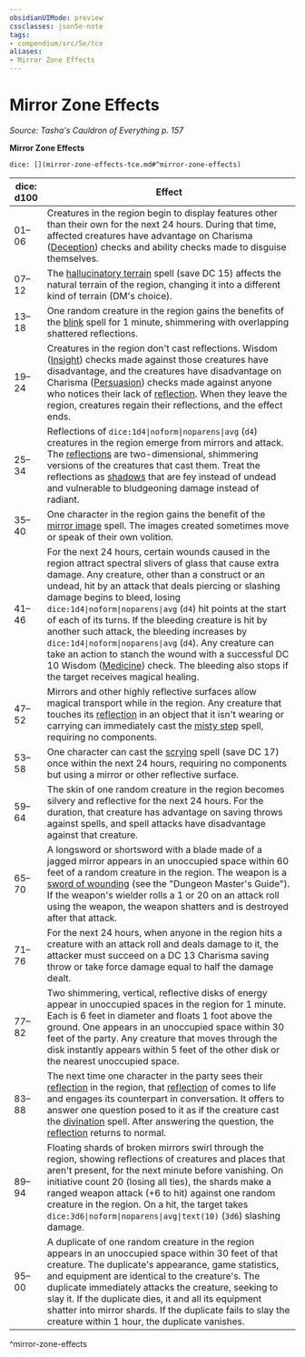 ```yaml
---
obsidianUIMode: preview
cssclasses: json5e-note
tags:
- compendium/src/5e/tce
aliases:
- Mirror Zone Effects
---
```

# Mirror Zone Effects
*Source: Tasha's Cauldron of Everything p. 157* 

**Mirror Zone Effects**

`dice: [](mirror-zone-effects-tce.md#^mirror-zone-effects)`

| dice: d100 | Effect |
|------------|--------|
| 01–06 | Creatures in the region begin to display features other than their own for the next 24 hours. During that time, affected creatures have advantage on Charisma ([Deception](skills.md#Deception)) checks and ability checks made to disguise themselves. |
| 07–12 | The [hallucinatory terrain](/3-Mechanics/CLI/spells/hallucinatory-terrain-xphb.md) spell (save DC 15) affects the natural terrain of the region, changing it into a different kind of terrain (DM's choice). |
| 13–18 | One random creature in the region gains the benefits of the [blink](/3-Mechanics/CLI/spells/blink-xphb.md) spell for 1 minute, shimmering with overlapping shattered reflections. |
| 19–24 | Creatures in the region don't cast reflections. Wisdom ([Insight](skills.md#Insight)) checks made against those creatures have disadvantage, and the creatures have disadvantage on Charisma ([Persuasion](skills.md#Persuasion)) checks made against anyone who notices their lack of [reflection](/3-Mechanics/CLI/bestiary/fey/reflection-tce.md). When they leave the region, creatures regain their reflections, and the effect ends. |
| 25–34 | Reflections of `dice:1d4\|noform\|noparens\|avg` (`d4`) creatures in the region emerge from mirrors and attack. The [reflections](/3-Mechanics/CLI/bestiary/fey/reflection-tce.md) are two-dimensional, shimmering versions of the creatures that cast them. Treat the reflections as [shadows](/3-Mechanics/CLI/bestiary/undead/shadow-xmm.md) that are fey instead of undead and vulnerable to bludgeoning damage instead of radiant. |
| 35–40 | One character in the region gains the benefit of the [mirror image](/3-Mechanics/CLI/spells/mirror-image-xphb.md) spell. The images created sometimes move or speak of their own volition. |
| 41–46 | For the next 24 hours, certain wounds caused in the region attract spectral slivers of glass that cause extra damage. Any creature, other than a construct or an undead, hit by an attack that deals piercing or slashing damage begins to bleed, losing `dice:1d4\|noform\|noparens\|avg` (`d4`) hit points at the start of each of its turns. If the bleeding creature is hit by another such attack, the bleeding increases by `dice:1d4\|noform\|noparens\|avg` (`d4`). Any creature can take an action to stanch the wound with a successful DC 10 Wisdom ([Medicine](skills.md#Medicine)) check. The bleeding also stops if the target receives magical healing. |
| 47–52 | Mirrors and other highly reflective surfaces allow magical transport while in the region. Any creature that touches its [reflection](/3-Mechanics/CLI/bestiary/fey/reflection-tce.md) in an object that it isn't wearing or carrying can immediately cast the [misty step](/3-Mechanics/CLI/spells/misty-step-xphb.md) spell, requiring no components. |
| 53–58 | One character can cast the [scrying](/3-Mechanics/CLI/spells/scrying-xphb.md) spell (save DC 17) once within the next 24 hours, requiring no components but using a mirror or other reflective surface. |
| 59–64 | The skin of one random creature in the region becomes silvery and reflective for the next 24 hours. For the duration, that creature has advantage on saving throws against spells, and spell attacks have disadvantage against that creature. |
| 65–70 | A longsword or shortsword with a blade made of a jagged mirror appears in an unoccupied space within 60 feet of a random creature in the region. The weapon is a [sword of wounding](/3-Mechanics/CLI/items/sword-of-wounding-xdmg.md) (see the "Dungeon Master's Guide"). If the weapon's wielder rolls a 1 or 20 on an attack roll using the weapon, the weapon shatters and is destroyed after that attack. |
| 71–76 | For the next 24 hours, when anyone in the region hits a creature with an attack roll and deals damage to it, the attacker must succeed on a DC 13 Charisma saving throw or take force damage equal to half the damage dealt. |
| 77–82 | Two shimmering, vertical, reflective disks of energy appear in unoccupied spaces in the region for 1 minute. Each is 6 feet in diameter and floats 1 foot above the ground. One appears in an unoccupied space within 30 feet of the party. Any creature that moves through the disk instantly appears within 5 feet of the other disk or the nearest unoccupied space. |
| 83–88 | The next time one character in the party sees their [reflection](/3-Mechanics/CLI/bestiary/fey/reflection-tce.md) in the region, that [reflection](/3-Mechanics/CLI/bestiary/fey/reflection-tce.md) of comes to life and engages its counterpart in conversation. It offers to answer one question posed to it as if the creature cast the [divination](/3-Mechanics/CLI/spells/divination-xphb.md) spell. After answering the question, the [reflection](/3-Mechanics/CLI/bestiary/fey/reflection-tce.md) returns to normal. |
| 89–94 | Floating shards of broken mirrors swirl through the region, showing reflections of creatures and places that aren't present, for the next minute before vanishing. On initiative count 20 (losing all ties), the shards make a ranged weapon attack (+6 to hit) against one random creature in the region. On a hit, the target takes `dice:3d6\|noform\|noparens\|avg\|text(10)` (`3d6`) slashing damage. |
| 95–00 | A duplicate of one random creature in the region appears in an unoccupied space within 30 feet of that creature. The duplicate's appearance, game statistics, and equipment are identical to the creature's. The duplicate immediately attacks the creature, seeking to slay it. If the duplicate dies, it and all its equipment shatter into mirror shards. If the duplicate fails to slay the creature within 1 hour, the duplicate vanishes. |
^mirror-zone-effects